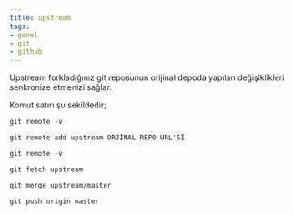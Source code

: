 ```yaml
---
title: upstream
tags:
- genel
- git
- github
---
```


Upstream forkladığınız git reposunun orijinal depoda yapılan değişiklikleri senkronize etmenizi sağlar.

Komut satırı şu sekildedir;

```
git remote -v 

git remote add upstream ORJİNAL REPO URL'Sİ

git remote -v 

git fetch upstream

git merge upstream/master

git push origin master
```
